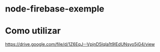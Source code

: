 # node-firebase-exemple

# Como utilizar
https://drive.google.com/file/d/1Z6EqJ--VpjnD5Iqla1t9lEdUNsyo5jG4/view
